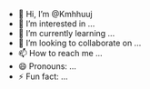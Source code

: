 - 👋 Hi, I’m @Kmhhuuj
- 👀 I’m interested in ...
- 🌱 I’m currently learning ...
- 💞️ I’m looking to collaborate on ...
- 📫 How to reach me ...
- 😄 Pronouns: ...
- ⚡ Fun fact: ...

<!---
Kmhhuuj/Kmhhuuj is a ✨ special ✨ repository because its `README.md` (this file) appears on your GitHub profile.
You can click the Preview link to take a look at your changes.
--->
